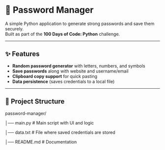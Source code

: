 # 🔐 Password Manager

A simple Python application to generate strong passwords and save them securely.  
Built as part of the **100 Days of Code: Python** challenge.

---

## ✨ Features
- **Random password generator** with letters, numbers, and symbols
- **Save passwords** along with website and username/email
- **Clipboard copy support** for quick pasting
- **Data persistence** (saves credentials to a local file)

---

## 📂 Project Structure
password-manager/

│── main.py # Main script with UI and logic

│── data.txt # File where saved credentials are stored

│── README.md # Documentation
